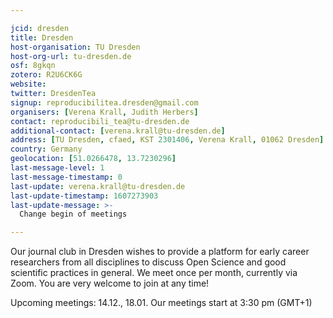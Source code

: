 ```yaml
---

jcid: dresden
title: Dresden
host-organisation: TU Dresden
host-org-url: tu-dresden.de
osf: 8gkqn
zotero: R2U6CK6G
website: 
twitter: DresdenTea
signup: reproducibilitea.dresden@gmail.com
organisers: [Verena Krall, Judith Herbers]
contact: reproducibili_tea@tu-dresden.de
additional-contact: [verena.krall@tu-dresden.de]
address: [TU Dresden, cfaed, KST 2301406, Verena Krall, 01062 Dresden]
country: Germany
geolocation: [51.0266478, 13.7230296]
last-message-level: 1
last-message-timestamp: 0
last-update: verena.krall@tu-dresden.de
last-update-timestamp: 1607273903
last-update-message: >-
  Change begin of meetings

---
```


Our journal club in Dresden wishes to provide a platform for early career researchers from all disciplines to discuss Open Science and good scientific practices in general. We meet once per month, currently via Zoom. You are very welcome to join at any time!

Upcoming meetings: 14.12., 18.01.
Our meetings start at 3:30 pm (GMT+1)
